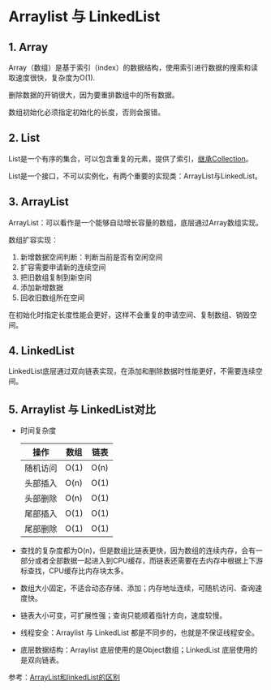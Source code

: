 # Arraylist 与 LinkedList

## 1. Array

Array（数组）是基于索引（index）的数据结构，使用索引进行数据的搜索和读取速度很快，复杂度为O(1).

删除数据的开销很大，因为要重排数组中的所有数据。

数组初始化必须指定初始化的长度，否则会报错。

## 2. List

List是一个有序的集合，可以包含重复的元素，提供了索引，[继承Collection](集合01.html)。

List是一个接口，不可以实例化，有两个重要的实现类：ArrayList与LinkedList。

## 3. ArrayList

ArrayList：可以看作是一个能够自动增长容量的数组，底层通过Array数组实现。

数组扩容实现：

1. 新增数据空间判断：判断当前是否有空闲空间
2. 扩容需要申请新的连续空间
3. 把旧数组复制到新空间
4. 添加新增数据
5. 回收旧数组所在空间

在初始化时指定长度性能会更好，这样不会重复的申请空间、复制数组、销毁空间。

## 4. LinkedList

LinkedList底层通过双向链表实现，在添加和删除数据时性能更好，不需要连续空间。

## 5. Arraylist 与 LinkedList对比

* 时间复杂度

  | 操作    |  数组 | 链表 |
  | ------- | ---- | --- |
  | 随机访问 | O(1) | O(n) |
  | 头部插入 | O(n) | O(1) |
  | 头部删除 | O(n) | O(1) |
  | 尾部插入 | O(1) | O(1) |
  | 尾部删除 | O(1) | O(1) |
  
* 查找的复杂度都为O(n)，但是数组比链表更快，因为数组的连续内存，会有一部分或者全部数据一起进入到CPU缓存，而链表还需要在去内存中根据上下游标查找，CPU缓存比内存块太多。

* 数组大小固定，不适合动态存储、添加；内存地址连续，可随机访问、查询速度快。

* 链表大小可变，可扩展性强；查询只能顺着指针方向，速度较慢。

* 线程安全：Arraylist 与 LinkedList 都是不同步的，也就是不保证线程安全。

* 底层数据结构：Arraylist 底层使用的是Object数组；LinkedList 底层使用的是双向链表。

参考：[ArrayList和linkedList的区别](https://www.cnblogs.com/lingshang/p/10897912.html)